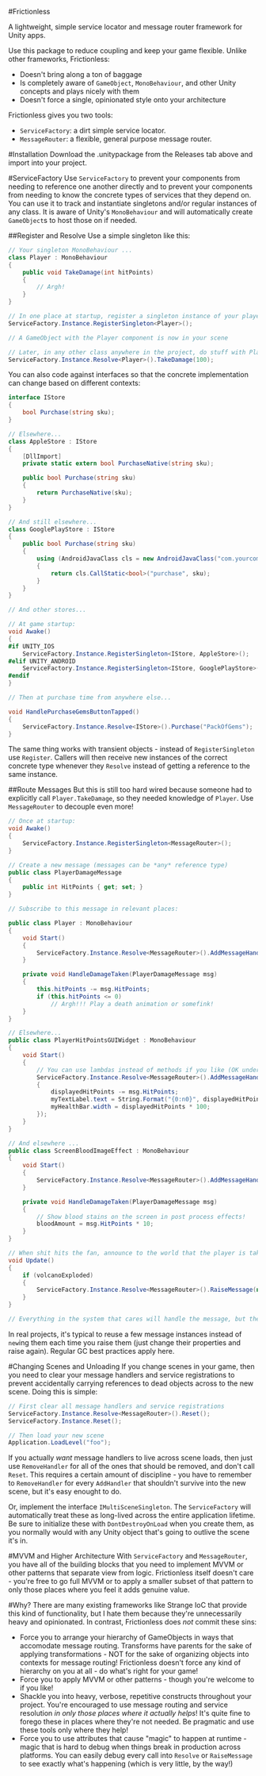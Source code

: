 #Frictionless

A lightweight, simple service locator and message router framework for Unity apps.

Use this package to reduce coupling and keep your game flexible. Unlike other frameworks, Frictionless:

* Doesn't bring along a ton of baggage
* Is completely aware of `GameObject`, `MonoBehaviour`, and other Unity concepts and plays nicely with them
* Doesn't force a single, opinionated style onto your architecture

Frictionless gives you two tools:

* `ServiceFactory`: a dirt simple service locator.
* `MessageRouter`: a flexible, general purpose message router.

#Installation
Download the .unitypackage from the Releases tab above and import into your project.

#ServiceFactory
Use `ServiceFactory` to prevent your components from needing to reference one another directly and to prevent your components from needing to know the concrete types of services that they depend on. You can use it to track and instantiate singletons and/or regular instances of any class. It is aware of Unity's `MonoBehaviour` and will automatically create `GameObject`s to host those on if needed.

##Register and Resolve
Use a simple singleton like this:

```csharp
// Your singleton MonoBehaviour ...
class Player : MonoBehaviour
{
	public void TakeDamage(int hitPoints)
	{
		// Argh!
	}
}

// In one place at startup, register a singleton instance of your player like this:
ServiceFactory.Instance.RegisterSingleton<Player>();

// A GameObject with the Player component is now in your scene

// Later, in any other class anywhere in the project, do stuff with Player:
ServiceFactory.Instance.Resolve<Player>().TakeDamage(100);
```

You can also code against interfaces so that the concrete implementation can change based on different contexts:
```csharp
interface IStore
{
	bool Purchase(string sku);
}

// Elsewhere...
class AppleStore : IStore
{
	[DllImport]
	private static extern bool PurchaseNative(string sku);

	public bool Purchase(string sku)
	{
		return PurchaseNative(sku);
	}
}

// And still elsewhere...
class GooglePlayStore : IStore
{
	public bool Purchase(string sku)
	{
		using (AndroidJavaClass cls = new AndroidJavaClass("com.yourcompany.store"))
		{
			return cls.CallStatic<bool>("purchase", sku);
		}
	}
}

// And other stores...

// At game startup:
void Awake()
{
#if UNITY_IOS
	ServiceFactory.Instance.RegisterSingleton<IStore, AppleStore>();
#elif UNITY_ANDROID
	ServiceFactory.Instance.RegisterSingleton<IStore, GooglePlayStore>();
#endif
}

// Then at purchase time from anywhere else...

void HandlePurchaseGemsButtonTapped()
{
	ServiceFactory.Instance.Resolve<IStore>().Purchase("PackOfGems");
}
```

The same thing works with transient objects - instead of `RegisterSingleton` use `Register`. Callers will then receive new instances of the correct concrete type whenever they `Resolve` instead of getting a reference to the same instance.

##Route Messages
But this is still too hard wired because someone had to explicitly call `Player.TakeDamage`, so they needed knowledge of `Player`. Use `MessageRouter` to decouple even more!

```csharp
// Once at startup:
void Awake()
{
	ServiceFactory.Instance.RegisterSingleton<MessageRouter>();
}

// Create a new message (messages can be *any* reference type)
public class PlayerDamageMessage
{
	public int HitPoints { get; set; }
}

// Subscribe to this message in relevant places:

public class Player : MonoBehaviour
{
	void Start()
	{
		ServiceFactory.Instance.Resolve<MessageRouter>().AddMessageHandler<PlayerDamageMessage>(HandleDamageTaken);
	}

	private void HandleDamageTaken(PlayerDamageMessage msg)
	{
		this.hitPoints -= msg.HitPoints;
		if (this.hitPoints <= 0)
			// Argh!!! Play a death animation or somefink!
	}
}

// Elsewhere...
public class PlayerHitPointsGUIWidget : MonoBehaviour
{
	void Start()
	{
		// You can use lambdas instead of methods if you like (OK under AOT on iOS)
		ServiceFactory.Instance.Resolve<MessageRouter>().AddMessageHandler<PlayerDamageMessage>((msg) =>
		{
			displayedHitPoints -= msg.HitPoints;
			myTextLabel.text = String.Format("{0:n0}", displayedHitPoints);
			myHealthBar.width = displayedHitPoints * 100;
		});
	}
}

// And elsewhere ...
public class ScreenBloodImageEffect : MonoBehaviour
{
	void Start()
	{
		ServiceFactory.Instance.Resolve<MessageRouter>().AddMessageHandler<PlayerDamageMessage>(HandleDamageTaken);
	}

	private void HandleDamageTaken(PlayerDamageMessage msg)
	{
		// Show blood stains on the screen in post process effects!
		bloodAmount = msg.HitPoints * 10;
	}
}

// When shit hits the fan, announce to the world that the player is taking damage
void Update()
{
	if (volcanoExploded)
	{
		ServiceFactory.Instance.Resolve<MessageRouter>().RaiseMessage(new PlayerDamageMessage() { HitPoints = 100 });
	}
}

// Everything in the system that cares will handle the message, but the volcano didn't need to know about any of them!
```

In real projects, it's typical to reuse a few message instances instead of `new`ing them each time you raise them (just change their properties and raise again). Regular GC best practices apply here.

#Changing Scenes and Unloading
If you change scenes in your game, then you need to clear your message handlers and service registrations to prevent accidentally carrying references to dead objects across to the new scene. Doing this is simple:

```csharp
// First clear all message handlers and service registrations
ServiceFactory.Instance.Resolve<MessageRouter>().Reset();
ServiceFactory.Instance.Reset();

// Then load your new scene
Application.LoadLevel("foo");
```

If you actually *want* message handlers to live across scene loads, then just use `RemoveHandler` for all of the ones that should be removed, and don't call `Reset`. This requires a certain amount of discipline - you have to remember to `RemoveHandler` for every `AddHandler` that shouldn't survive into the new scene, but it's easy enought to do.

Or, implement the interface `IMultiSceneSingleton`. The `ServiceFactory` will automatically treat these as long-lived across the entire application lifetime. Be sure to initialize these with `DontDestroyOnLoad` when you create them, as you normally would with any Unity object that's going to outlive the scene it's in.

#MVVM and Higher Architecture
With `ServiceFactory` and `MessageRouter`, you have all of the building blocks that you need to implement MVVM or other patterns that separate view from logic. Frictionless itself doesn't care - you're free to go full MVVM or to apply a smaller subset of that pattern to only those places where you feel it adds genuine value.

#Why?
There are many existing frameworks like Strange IoC that provide this kind of functionality, but I hate them because they're unnecessarily heavy and opinionated. In contrast, Frictionless does *not* commit these sins:

* Force you to arrange your hierarchy of GameObjects in ways that accomodate message routing. Transforms have parents for the sake of applying transformations - NOT for the sake of organizing objects into contexts for message routing! Frictionless doesn't force any kind of hierarchy on you at all - do what's right for your game!
* Force you to apply MVVM or other patterns - though you're welcome to if you like!
* Shackle you into heavy, verbose, repetitive constructs throughout your project. You're encouraged to use message routing and service resolution *in only those places where it actually helps*! It's quite fine to forego these in places where they're not needed. Be pragmatic and use these tools only where they help!
* Force you to use attributes that cause "magic" to happen at runtime - magic that is hard to debug when things break in production across platforms. You can easily debug every call into `Resolve` or `RaiseMessage` to see exactly what's happening (which is very little, by the way!)
